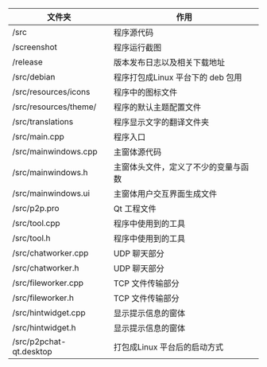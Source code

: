 | 文件夹                     | 作用                     |
| ----------------------- | ---------------------- |
| /src                    | 程序源代码                  |
| /screenshot             | 程序运行截图                 |
| /release                | 版本发布日志以及相关下载地址         |
| /src/debian             | 程序打包成Linux 平台下的 deb 包用 |
| /src/resources/icons    | 程序中的图标文件               |
| /src/resources/theme/   | 程序的默认主题配置文件            |
| /src/translations       | 程序显示文字的翻译文件夹           |
| /src/main.cpp           | 程序入口                   |
| /src/mainwindows.cpp    | 主窗体源代码                 |
| /src/mainwindows.h      | 主窗体头文件，定义了不少的变量与函数     |
| /src/mainwindows.ui     | 主窗体用户交互界面生成文件          |
| /src/p2p.pro            | Qt 工程文件                |
| /src/tool.cpp           | 程序中使用到的工具              |
| /src/tool.h             | 程序中使用到的工具              |
| /src/chatworker.cpp     | UDP 聊天部分               |
| /src/chatworker.h       | UDP 聊天部分               |
| /src/fileworker.cpp     | TCP 文件传输部分             |
| /src/fileworker.h       | TCP 文件传输部分             |
| /src/hintwidget.cpp     | 显示提示信息的窗体              |
| /src/hintwidget.h       | 显示提示信息的窗体              |
| /src/p2pchat-qt.desktop | 打包成Linux 平台后的启动方式      |